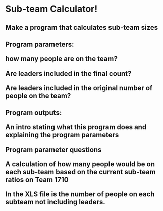 <h1>Sub-team Calculator!
  
<h2>Make a program that calculates sub-team sizes
  
<h2>Program parameters:
<p> how many people are on the team?
<p> Are leaders included in the final count?
<p> Are leaders included in the original number of people on the team?
<h2> Program outputs:
<p> An intro stating what this program does and explaining the program parameters
<p> Program parameter questions
<p> A calculation of how many people would be on each sub-team based on the current sub-team ratios on Team 1710

<p> In the XLS file is the number of people on each subteam not including leaders.
